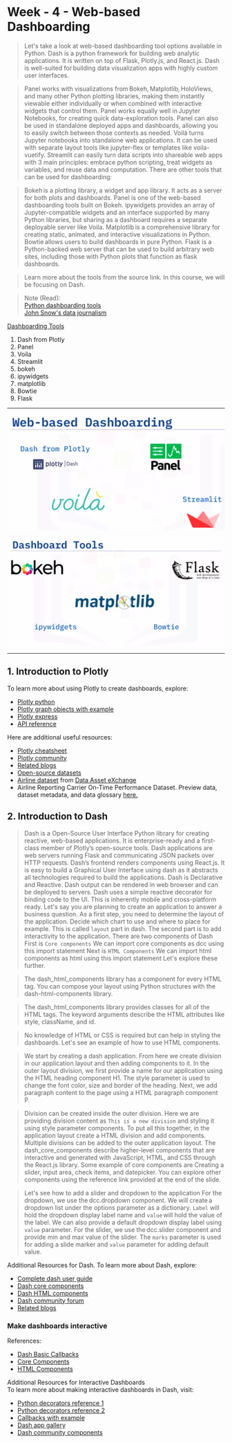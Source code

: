 # Week - 4 - Web-based Dashboarding



> Let's take a look at web-based dashboarding tool options available in Python. Dash is a python framework for building web analytic applications. It is written on top of Flask, Plotly.js, and React.js. Dash is well-suited for building data visualization apps with highly custom user interfaces.

> Panel works with visualizations from Bokeh, Matplotlib, HoloViews, and many other Python plotting libraries, making them instantly viewable either individually or when combined with interactive widgets that control them. Panel works equally well in Jupyter Notebooks, for creating quick data-exploration tools. Panel can also be used in standalone deployed apps and dashboards, allowing you to easily switch between those contexts as needed. Voilà turns Jupyter notebooks into standalone web applications. It can be used with separate layout tools like jupyter-flex or templates like voila-vuetify. Streamlit can easily turn data scripts into shareable web apps with 3 main principles: embrace python scripting, treat widgets as variables, and reuse data and computation. There are other tools that can be used for dashboarding:

> Bokeh is a plotting library, a widget and app library. It acts as a server for both plots and dashboards. Panel is one of the web-based dashboarding tools built on Bokeh. ipywidgets provides an array of Jupyter-compatible widgets and an interface supported by many Python libraries, but sharing as a dashboard requires a separate deployable server like Voila. Matplotlib is a comprehensive library for creating static, animated, and interactive visualizations in Python. Bowtie allows users to build dashboards in pure Python. Flask is a Python-backed web server that can be used to build arbitrary web sites, including those with Python plots that function as flask dashboards.

> Learn more about the tools from the source link. In this course, we will be focusing on Dash.

> Note (Read): <br/>
> [Python dashboarding tools](https://pyviz.org/dashboarding/) <br/>
> [John Snow's data journalism](https://www.theguardian.com/news/datablog/2013/mar/15/john-snow-cholera-map)

<u>Dashboarding Tools</u>
1. Dash from Plotly
1. Panel
1. Voila
1. Streamlit
1. bokeh
1. ipywidgets
1. matplotlib
1. Bowtie
1. Flask

___

![Dashboarding 1](https://github.com/ThivaV/Data_Visualization_with_Python/blob/master/img/Week%204/Dashboarding_1.png)

![Dashboarding 2](https://github.com/ThivaV/Data_Visualization_with_Python/blob/master/img/Week%204/Dashboarding_2.png)
___

## 1. Introduction to Plotly

To learn more about using Plotly to create dashboards, explore:
* [Plotly python](https://plotly.com/python/getting-started/)
* [Plotly graph objects with example](https://plotly.com/python/graph-objects/)
* [Plotly express](https://plotly.com/python/plotly-express/)
* [API reference](https://plotly.com/python-api-reference/)

Here are additional useful resources:
* [Plotly cheatsheet](https://images.plot.ly/plotly-documentation/images/plotly_js_cheat_sheet.pdf)
* [Plotly community](https://community.plotly.com/c/api/5)
* [Related blogs](https://plotlygraphs.medium.com/)
* [Open-source datasets](https://developer.ibm.com/exchanges/data/)
* [Airline dataset](https://developer.ibm.com/exchanges/data/all/airline/?utm_medium=Exinfluencer&utm_source=Exinfluencer&utm_content=000026UJ&utm_term=10006555&utm_id=NA-SkillsNetwork-Channel-SkillsNetworkCoursesIBMDeveloperSkillsNetworkDV0101ENSkillsNetwork20297740-2021-01-01) from [Data Asset eXchange](https://developer.ibm.com/exchanges/data/)
* Airline Reporting Carrier On-Time Performance Dataset. Preview data, dataset metadata, and data glossary [here.](https://dax-cdn.cdn.appdomain.cloud/dax-airline/1.0.1/data-preview/index.html)

## 2. Introduction to Dash

> Dash is a Open-Source User Interface Python library for creating reactive, web-based applications. It is enterprise-ready and a first-class member of Plotly’s open-source tools. Dash applications are web servers running Flask and communicating JSON packets over HTTP requests. Dash’s frontend renders components using React.js. It is easy to build a Graphical User Interface using dash as it abstracts all technologies required to build the applications. Dash is Declarative and Reactive. Dash output can be rendered in web browser and can be deployed to servers. Dash uses a simple reactive decorator for binding code to the UI. This is inherently mobile and cross-platform ready. Let's say you are planning to create an application to answer a business question. As a first step, you need to determine the layout of the application. Decide which chart to use and where to place for example. This is called `layout` part in dash. The second part is to add interactivity to the application. There are two components of Dash First is `Core components` We can import core components as dcc using this import statement Next is `HTML Components` We can import html components as html using this import statement Let's explore these further.

> The dash_html_components library has a component for every HTML tag. You can compose your layout using Python structures with the dash-html-components library.

> The dash_html_components library provides classes for all of the HTML tags. The keyword arguments describe the HTML attributes like style, className, and id.

> No knowledge of HTML or CSS is required but can help in styling the dashboards. Let's see an example of how to use HTML components.

> We start by creating a dash application. From here we create division in our application layout and then adding components to it. In the outer layout division, we first provide a name for our application using the HTML heading component H1. The style parameter is used to change the font color, size and border of the heading. Next, we add paragraph content to the page using a HTML paragraph component P.

> Division can be created inside the outer division. Here we are providing division content as `This is a new division` and styling it using style parameter components. To put all this together, in the application layout create a HTML division and add components. Multiple divisions can be added to the outer application layout. The dash_core_components describe higher-level components that are interactive and generated with JavaScript, HTML, and CSS through the React.js library. Some example of core components are Creating a slider, input area, check items, and datepicker. You can explore other components using the reference link provided at the end of the slide.

> Let's see how to add a slider and dropdown to the application For the dropdown, we use the dcc.dropdown component. We will create a dropdown list under the options parameter as a dictionary. `Label` will hold the dropdown display label name and `value` will hold the value of the label. We can also provide a default dropdown display label using `value` parameter. For the slider, we use the dcc.slider component and provide min and max value of the slider. The `marks` parameter is used for adding a slide marker and `value` parameter for adding default value.

Additional Resources for Dash. To learn more about Dash, explore:
* [Complete dash user guide](https://dash.plotly.com/)
* [Dash core components](https://dash.plotly.com/dash-core-components)
* [Dash HTML components](https://dash.plotly.com/dash-html-components)
* [Dash community forum](https://community.plotly.com/c/dash/16)
* [Related blogs](https://medium.com/plotly/tagged/dash)

### Make dashboards interactive

References:
* [Dash Basic Callbacks](https://dash.plotly.com/basic-callbacks)
* [Core Components](https://dash.plotly.com/dash-core-components)
* [HTML Components](https://dash.plotly.com/dash-html-components)

Additional Resources for Interactive Dashboards <br/>
To learn more about making interactive dashboards in Dash, visit:
* [Python decorators reference 1](https://realpython.com/primer-on-python-decorators/)
* [Python decorators reference 2](https://www.python.org/dev/peps/pep-0318/#current-syntax)
* [Callbacks with example](https://dash.plotly.com/basic-callbacks)
* [Dash app gallery](https://dash-gallery.plotly.host/Portal/)
* [Dash community components](https://plotly.com/dash-community-components/)
